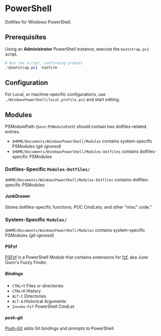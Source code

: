 # PowerShell

Dotfiles for Windows PowerShell.

## Prerequisites

Using an **Administrator** PowerShell instance, execute the `bootstrap.ps1` script.

```ps1
# Run the script, confirming prompts
.\bootstrap.ps1 -Confirm
```

## Configuration

For Local, or machine-specific configurations, use `./WindowsPowerShell/local.profile.ps1` and start editing.

## Modules

PSModulePath (`$env:PSModulePath`) should contain two dotfiles-related entries.
  * `$HOME/Documents/WindowsPowerShell/Modules` contains system-specific PSModules (_git-ignored_)
  * `$HOME/Documents/WindowsPowerShell/Modules-Dotfiles` contains dotfiles-specific PSModules


### Dotfiles-Specific `Modules-Dotfiles/`

`$HOME/Documents/WindowsPowerShell/Modules-Dotfiles` contains dotfiles-specific PSModules

#### JunkDrawer

Stores dotfiles-specific functions, POC CmdLets, and other "misc" code."



### System-Specific `Modules/`

`$HOME/Documents/WindowsPowerShell/Modules` contains system-specific PSModules (_git-ignored_)

#### PSFzf

[PSFzf](https://github.com/kelleyma49/PSFzf) is a PowerShell Module that contains extensions for [fzf](https://github.com/junegunn/fzf), aka June Gunn's Fuzzy Finder.

##### Bindings

  * `CTRL+T` Files or directories
  * `CTRL+R` History
  * `ALT-C` Directories
  * `ALT-A` Historical Arguments
  * `Invoke-Fzf` PowerShell CmdLet

#### posh-git

[Posh-Git](https://github.com/dahlbyk/posh-git) adds Git bindings and prompts to PowerShell.

